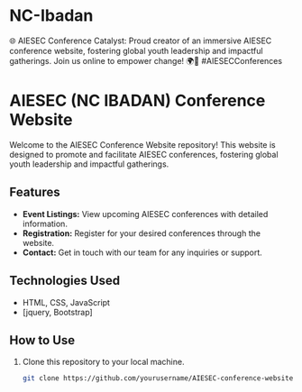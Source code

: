 # NC-Ibadan
🌐 AIESEC Conference Catalyst: Proud creator of an immersive AIESEC conference website, fostering global youth leadership and impactful gatherings. Join us online to empower change! 🌍🚀 #AIESECConferences


# AIESEC (NC IBADAN) Conference Website
Welcome to the AIESEC Conference Website repository! This website is designed to promote and facilitate AIESEC conferences, fostering global youth leadership and impactful gatherings. 

## Features
- **Event Listings:** View upcoming AIESEC conferences with detailed information.
- **Registration:** Register for your desired conferences through the website.
- **Contact:** Get in touch with our team for any inquiries or support.

## Technologies Used
- HTML, CSS, JavaScript
- [jquery, Bootstrap]

## How to Use

1. Clone this repository to your local machine.
   ```bash
   git clone https://github.com/yourusername/AIESEC-conference-website.git
